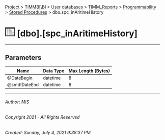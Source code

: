 #### 

[Project](../../../../../index.md) > [TIMMBI\\BI](../../../../index.md) > [User databases](../../../index.md) > [TIMM_Reports](../../index.md) > [Programmability](../index.md) > [Stored Procedures](Stored_Procedures.md) > dbo.spc_inAritimeHistory

# ![Stored Procedures](../../../../../Images/StoredProcedure32.png) [dbo].[spc_inAritimeHistory]

---

## <a name="#parameters"></a>Parameters

| Name | Data Type | Max Length (Bytes) |
|---|---|---|
| @DateBegin | datetime | 8 |
| @smdtDateEnd | datetime | 8 |


---

###### Author:  MIS

###### Copyright 2021 - All Rights Reserved

###### Created: Sunday, July 4, 2021 9:38:37 PM

